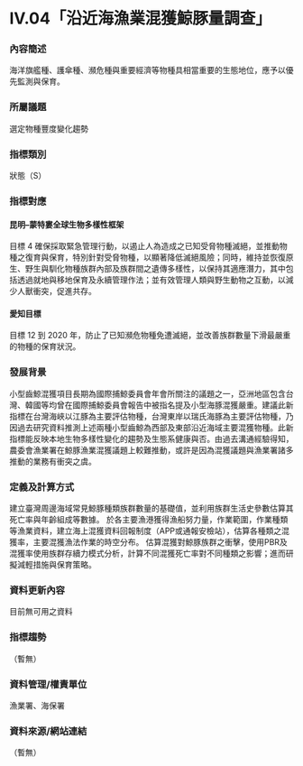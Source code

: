 # IV.04「沿近海漁業混獲鯨豚量調查」

<script type="text/javascript" src="http://cdn.mathjax.org/mathjax/latest/MathJax.js?config=TeX-AMS-MML_HTMLorMML"></script>

### 內容簡述
海洋旗艦種、護傘種、瀕危種與重要經濟等物種具相當重要的生態地位，應予以優先監測與保育。

### 所屬議題
選定物種豐度變化趨勢
### 指標類別
狀態（S）
### 指標對應
#### 昆明–蒙特婁全球生物多樣性框架
目標 4 
確保採取緊急管理行動，以遏止人為造成之已知受脅物種滅絕，並推動物種之復育與保育，特別針對受脅物種，以顯著降低滅絕風險；同時，維持並恢復原生、野生與馴化物種族群內部及族群間之遺傳多樣性，以保持其適應潛力，其中包括透過就地與移地保育及永續管理作法；並有效管理人類與野生動物之互動，以減少人獸衝突，促進共存。 
#### 愛知目標
目標 12
到 2020 年，防止了已知瀕危物種免遭滅絕，並改善族群數量下滑最嚴重的物種的保育狀況。
### 發展背景
小型齒鯨混獲項目長期為國際捕鯨委員會年會所關注的議題之一，亞洲地區包含台灣、韓國等均曾在國際捕鯨委員會報告中被指名提及小型海豚混獲嚴重。建議此新指標在台灣海峽以江豚為主要評估物種，台灣東岸以瑞氏海豚為主要評估物種，乃因過去研究資料推測上述兩種小型齒鯨為西部及東部沿近海域主要混獲物種。此新指標能反映本地生物多樣性變化的趨勢及生態系健康與否。由過去溝通經驗得知，農委會漁業署在鯨豚漁業混獲議題上較難推動，或許是因為混獲議題與漁業署諸多推動的業務有衝突之虞。
### 定義及計算方式
建立臺灣周邊海域常見鯨豚種類族群數量的基礎值，並利用族群生活史參數估算其死亡率與年齡組成等數據。
於各主要漁港獲得漁船努力量，作業範圍，作業種類等漁業資料，建立海上混獲資料回報制度（APP或通報安檢站），估算各種類之混獲率，主要混獲漁法作業的時空分布。
估算混獲對鯨豚族群之衝擊，使用PBR及混獲率使用族群存續力模式分析，計算不同混獲死亡率對不同種類之影響；進而研擬減輕措施與保育策略。
### 資料更新內容
目前無可用之資料
### 指標趨勢
（暫無）
### 資料管理/權責單位
漁業署、海保署
### 資料來源/網站連結
（暫無）
